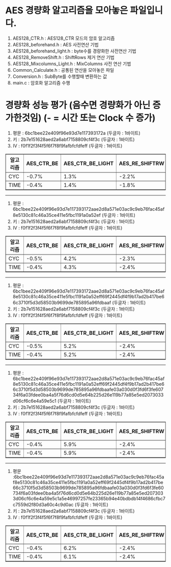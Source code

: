 # AES 경량화 알고리즘을 모아놓은 파일입니다.

1. AES128_CTR.h : AES128_CTR 모드의 암호 알고리즘
2. AES128_beforehand.h : AES 사전연산 기법
3. AES128_beforehand_light.h : byte수를 경량화한 사전연산 기법
4. AES128_RemoveShift.h : ShiftRows 제거 연산 기법
5. AES128_Mixcolumns_Light.h : MixColumns 사전 연산 기법
6. Common_Calculate.h : 공통된 연산을 모아놓은 파일
7. Conversion.h : SubByte를 수행할때 변환하는 값
8. main.c : 암호화 알고리즘 수행

# 경량화 성능 평가 (음수면 경량화가 아닌 증가한것임) (- = 시간 또는 Clock 수 증가)
1. 평문 : 6bc1bee22e409f96e93d7e117393172a (두글자 : 1바이트)
2. 키 : 2b7e151628aed2a6abf7158809cf4f3c (두글자 : 1바이트)
3. IV : f0f1f2f3f4f5f6f7f8f9fafbfcfdfeff (두글자 : 1바이트)
<table border="1">
    <thead>
        <tr>
            <th>알고리즘</th>
            <th>AES_CTR_BE</th>
            <th>AES_CTR_BE_LIGHT</th>
            <th>AES_RE_SHIFTRW</th>
            <th>AES_MIX_LIGHT</th>
        </tr>
    </thead>
    <tbody>
        <tr>
            <td>CYC</td>
            <td>-0.7%</td>
            <td>1.3%</td>
            <td>-2.2%</td>
            <td>-0.2%</td>
        </tr>
        <tr>
            <td>TIME</td>
            <td>-0.4%</td>
            <td>1.4%</td>
            <td>-1.8%</td>
            <td>0.0%</td>
        </tr>
    </tbody>
</table>

---

1. 평문 : 6bc1bee22e409f96e93d7e117393172aae2d8a571e03ac9c9eb76fac45af8e5130c81c46a35ce411e5fbc1191a0a52ef (두글자 : 1바이트)
2. 키 : 2b7e151628aed2a6abf7158809cf4f3c (두글자 : 1바이트)
3. IV : f0f1f2f3f4f5f6f7f8f9fafbfcfdfeff (두글자 : 1바이트)

<table border="1">
    <thead>
        <tr>
            <th>알고리즘</th>
            <th>AES_CTR_BE</th>
            <th>AES_CTR_BE_LIGHT</th>
            <th>AES_RE_SHIFTRW</th>
            <th>AES_MIX_LIGHT</th>
        </tr>
    </thead>
    <tbody>
        <tr>
            <td>CYC</td>
            <td>-0.5%</td>
            <td>4.2%</td>
            <td>-2.3%</td>
            <td>-6.2%</td>
        </tr>
        <tr>
            <td>TIME</td>
            <td>-0.4%</td>
            <td>4.3%</td>
            <td>-2.4%</td>
            <td>6.3%</td>
        </tr>
    </tbody>
</table>

---

1. 평문 : 6bc1bee22e409f96e93d7e117393172aae2d8a571e03ac9c9eb76fac45af8e5130c81c46a35ce411e5fbc1191a0a52eff69f2445df4f9b17ad2b417be66c3710f5d3d58503b9699de785895a96fdbaaf (두글자 : 1바이트)
2. 키 : 2b7e151628aed2a6abf7158809cf4f3c (두글자 : 1바이트)
3. IV : f0f1f2f3f4f5f6f7f8f9fafbfcfdfeff (두글자 : 1바이트)

<table border="1">
    <thead>
        <tr>
            <th>알고리즘</th>
            <th>AES_CTR_BE</th>
            <th>AES_CTR_BE_LIGHT</th>
            <th>AES_RE_SHIFTRW</th>
            <th>AES_MIX_LIGHT</th>
        </tr>
    </thead>
    <tbody>
        <tr>
            <td>CYC</td>
            <td>-0.5%</td>
            <td>5.2%</td>
            <td>-2.4%</td>
            <td>-8.4%</td>
        </tr>
        <tr>
            <td>TIME</td>
            <td>-0.4%</td>
            <td>5.2%</td>
            <td>-2.4%</td>
            <td>8.3%</td>
        </tr>
    </tbody>
</table>

---

1. 평문 : 6bc1bee22e409f96e93d7e117393172aae2d8a571e03ac9c9eb76fac45af8e5130c81c46a35ce411e5fbc1191a0a52eff69f2445df4f9b17ad2b417be66c3710f5d3d58503b9699de785895a96fdbaafe03a030d0f3fd6f3fe60734f6a03fdee0ba4a5f76d6cd0d5e64b225d26e119b77a85e5ed2073033d06cf6c6e4a59e5c1 (두글자 : 1바이트)
2. 키 : 2b7e151628aed2a6abf7158809cf4f3c (두글자 : 1바이트)
3. IV : f0f1f2f3f4f5f6f7f8f9fafbfcfdfeff (두글자 : 1바이트)

<table border="1">
    <thead>
        <tr>
            <th>알고리즘</th>
            <th>AES_CTR_BE</th>
            <th>AES_CTR_BE_LIGHT</th>
            <th>AES_RE_SHIFTRW</th>
            <th>AES_MIX_LIGHT</th>
        </tr>
    </thead>
    <tbody>
        <tr>
            <td>CYC</td>
            <td>-0.4%</td>
            <td>5.9%</td>
            <td>-2.4%</td>
            <td>-9.9%</td>
        </tr>
        <tr>
            <td>TIME</td>
            <td>-0.4%</td>
            <td>5.9%</td>
            <td>-2.4%</td>
            <td>10.0%</td>
        </tr>
    </tbody>
</table>

---

1. 평문 :6bc1bee22e409f96e93d7e117393172aae2d8a571e03ac9c9eb76fac45af8e5130c81c46a35ce411e5fbc1191a0a52eff69f2445df4f9b17ad2b417be66c3710f5d3d58503b9699de785895a96fdbaafe03a030d0f3fd6f3fe60734f6a03fdee0ba4a5f76d6cd0d5e64b225d26e119b77a85e5ed2073033d06cf6c6e4a59e5c1a5e46997257fe23365b94e40bdbdb14f4686cfbc7c7559d2f80d3a60c4c9d0ac (두글자 : 1바이트)
2. 키 : 2b7e151628aed2a6abf7158809cf4f3c (두글자 : 1바이트)
3. IV : f0f1f2f3f4f5f6f7f8f9fafbfcfdfeff (두글자 : 1바이트)


<table border="1">
    <thead>
        <tr>
            <th>알고리즘</th>
            <th>AES_CTR_BE</th>
            <th>AES_CTR_BE_LIGHT</th>
            <th>AES_RE_SHIFTRW</th>
            <th>AES_MIX_LIGHT</th>
        </tr>
    </thead>
    <tbody>
        <tr>
            <td>CYC</td>
            <td>-0.4%</td>
            <td>6.2%</td>
            <td>-2.4%</td>
            <td>-10.5%</td>
        </tr>
        <tr>
            <td>TIME</td>
            <td>-0.4%</td>
            <td>6.1%</td>
            <td>-2.4%</td>
            <td>10.5%</td>
        </tr>
    </tbody>
</table>

